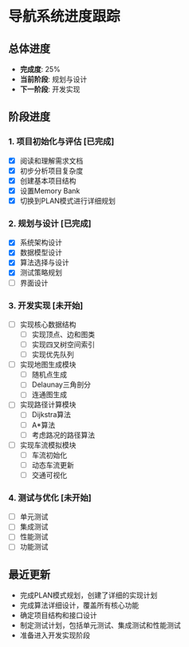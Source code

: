 # 导航系统进度跟踪

## 总体进度
- **完成度**: 25%
- **当前阶段**: 规划与设计
- **下一阶段**: 开发实现

## 阶段进度

### 1. 项目初始化与评估 [已完成]
- [x] 阅读和理解需求文档
- [x] 初步分析项目复杂度
- [x] 创建基本项目结构
- [x] 设置Memory Bank
- [x] 切换到PLAN模式进行详细规划

### 2. 规划与设计 [已完成]
- [x] 系统架构设计
- [x] 数据模型设计
- [x] 算法选择与设计
- [x] 测试策略规划
- [ ] 界面设计

### 3. 开发实现 [未开始]
- [ ] 实现核心数据结构
  - [ ] 实现顶点、边和图类
  - [ ] 实现四叉树空间索引
  - [ ] 实现优先队列
- [ ] 实现地图生成模块
  - [ ] 随机点生成
  - [ ] Delaunay三角剖分
  - [ ] 连通图生成
- [ ] 实现路径计算模块
  - [ ] Dijkstra算法
  - [ ] A*算法
  - [ ] 考虑路况的路径算法
- [ ] 实现车流模拟模块
  - [ ] 车流初始化
  - [ ] 动态车流更新
  - [ ] 交通可视化

### 4. 测试与优化 [未开始]
- [ ] 单元测试
- [ ] 集成测试
- [ ] 性能测试
- [ ] 功能测试

## 最近更新
- 完成PLAN模式规划，创建了详细的实现计划
- 完成算法详细设计，覆盖所有核心功能
- 确定项目结构和接口设计
- 制定测试计划，包括单元测试、集成测试和性能测试
- 准备进入开发实现阶段 